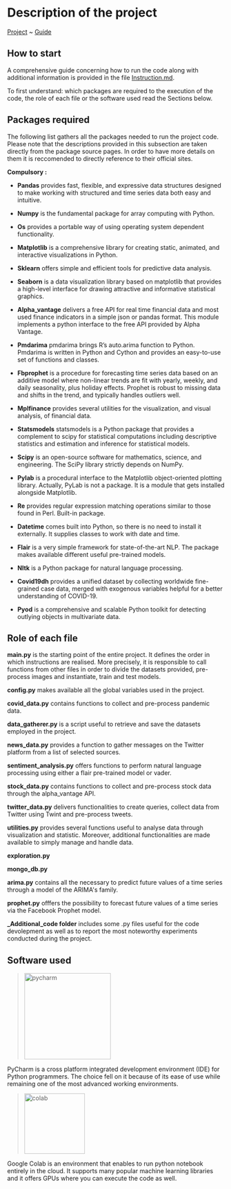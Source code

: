 # Description of the project

[Project](https://github.com/EdoardoGruppi/DAPS_assignment) ~ [Guide](https://github.com/EdoardoGruppi/DAPS_assignment/blob/Secondary/code/Instructions.md)

## How to start

A comprehensive guide concerning how to run the code along with additional information is provided in the file [Instruction.md](https://github.com/EdoardoGruppi/DAPS_assignment/blob/Secondary/code/Instructions.md).

To first understand: which packages are required to the execution of the code, the role of each file or the software used read the Sections below.

## Packages required

The following list gathers all the packages needed to run the project code.
Please note that the descriptions provided in this subsection are taken directly from the package source pages. In order to have more details on them it is reccomended to directly reference to their official sites.

**Compulsory :**

- **Pandas** provides fast, flexible, and expressive data structures designed to make working with structured and time series data both easy and intuitive.

- **Numpy** is the fundamental package for array computing with Python.

- **Os** provides a portable way of using operating system dependent functionality.

- **Matplotlib** is a comprehensive library for creating static, animated, and interactive visualizations in Python.

- **Sklearn** offers simple and efficient tools for predictive data analysis.

- **Seaborn** is a data visualization library based on matplotlib that provides a high-level interface for drawing attractive and informative statistical graphics.

- **Alpha_vantage** delivers a free API for real time financial data and most used finance indicators in a simple json or pandas format. This module implements a python interface to the free API provided by Alpha Vantage.

- **Pmdarima** pmdarima brings R’s auto.arima function to Python. Pmdarima is written in Python and Cython and provides an easy-to-use set of functions and classes.

- **Fbprophet** is a procedure for forecasting time series data based on an additive model where non-linear trends are fit with yearly, weekly, and daily seasonality, plus holiday effects. Prophet is robust to missing data and shifts in the trend, and typically handles outliers well.

- **Mplfinance** provides several utilities for the visualization, and visual analysis, of financial data.

- **Statsmodels** statsmodels is a Python package that provides a complement to scipy for statistical computations including descriptive statistics and estimation and inference for statistical models.

- **Scipy** is an open-source software for mathematics, science, and engineering. The SciPy library strictly depends on NumPy.

- **Pylab** is a procedural interface to the Matplotlib object-oriented plotting library. Actually, PyLab is not a package. It is a module that gets installed alongside Matplotlib.

- **Re** provides regular expression matching operations similar to those found in Perl. Built-in package.

- **Datetime** comes built into Python, so there is no need to install it externally. It supplies classes to work with date and time.

- **Flair** is a very simple framework for state-of-the-art NLP. The package makes available different useful pre-trained models.

- **Nltk** is a Python package for natural language processing.

- **Covid19dh** provides a unified dataset by collecting worldwide fine-grained case data, merged with exogenous variables helpful for a better understanding of COVID-19.

- **Pyod** is a comprehensive and scalable Python toolkit for detecting outlying objects in multivariate data.

## Role of each file

**main.py** is the starting point of the entire project. It defines the order in which instructions are realised. More precisely, it is responsible to call functions from other files in order to divide the datasets provided, pre-process images and instantiate, train and test models.

**config.py** makes available all the global variables used in the project.

**covid_data.py** contains functions to collect and pre-process pandemic data.

**data_gatherer.py** is a script useful to retrieve and save the datasets employed in the project.

**news_data.py** provides a function to gather messages on the Twitter platform from a list of selected sources.

**sentiment_analysis.py** offers functions to perform natural language processing using either a flair pre-trained model or vader.

**stock_data.py** contains functions to collect and pre-process stock data through the alpha_vantage API.

**twitter_data.py** delivers functionalities to create queries, collect data from Twitter using Twint and pre-process tweets.

**utilities.py** provides several functions useful to analyse data through visualization and statistic. Moreover, additional functionalities are made available to simply manage and handle data.

**exploration.py**

**mongo_db.py**

**arima.py** contains all the necessary to predict future values of a time series through a model of the ARIMA's family.

**prophet.py** offfers the possibility to forecast future values of a time series via the Facebook Prophet model.

**\_Additional_code folder** includes some .py files useful for the code devolepment as well as to report the most noteworthy experiments conducted during the project.

## Software used

> <img src="https://financesonline.com/uploads/2019/08/PyCharm_Logo1.png" width="200" alt="pycharm">

PyCharm is a cross platform integrated development environment (IDE) for Python programmers. The choice
fell on it because of its ease of use while remaining one of the most advanced working environments.

> <img src="https://cdn-images-1.medium.com/max/1200/1*Lad06lrjlU9UZgSTHUoyfA.png" width="140" alt="colab">

Google Colab is an environment that enables to run python notebook entirely in the cloud. It supports many popular machine learning libraries and it offers GPUs where you can execute the code as well.
